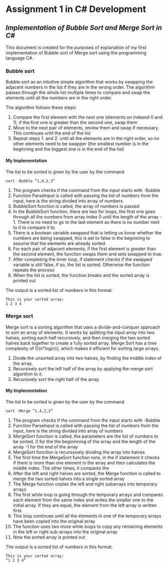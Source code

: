 # Assignment 1 in C# Development
## _Implementation of Bubble Sort and Merge Sort in C#_

This document is created for the purposes of explanation of my first implementation of Bubble sort of Merge sort using the programming language C#.

### Bubble sort

Bubble sort as an intuitive simple algorithm that works by swapping the adjacent numbers in the list if they are in the wrong order. The algorithm passes through the whole list multiple times to compare and swap the elements until all the numbers are in the right order.

The algorithm follows these steps:
1. Compare the first element with the next one (elements on indexed 0 and 1), if the first one is greater than the second one, swap them
2. Move to the next pair of elements, review them and swap if necessary. This continues until the end of the list
3. Repeat steps 1. and 2. until all the elements are in the right order, so no other elements need to be swapper (the smallest number is in the beginning and the biggest one is in the end of the list)

#### My Implementation

The list to be sorted is given by the user by the command
```
sort -Bubble “1,4,2,3”
```

1. The program checks if the command from the input starts with -Bubble
2. Function ParseInput is called with passing the list of numbers from the input, here is the string divided into array of numbers
3. BubbleSort function is called, the array of numbers is passed
4. In the BubbleSort function, there are two for loops, the first one goes through all the numbers from array index 0 until the length of the array - 1. There is no need to go to the last element as there is no number next to it to compare it to.
5. There is a boolean variable _swapped_ that is letting us know whether the numbers are being swapped, this is set to false in the beginning to assume that the elements are already sorted.
5. For each pair of adjacent elements, if the first element is greater than the second element, the function swaps them and sets swapped to true.
6. After completing the inner loop, if statement checks if the _swapped_ variable is still false, if so, the list is sorted. Otherwise the function repeats the process
7. When the list is sorted, the function breaks and the sorted array is printed out

The output is a sorted list of numbers in this format:
```
This is your sorted array: 
1 2 3 4
```

### Merge sort
Merge sort is a sorting algorithm that uses a divide-and-conquer approach to sort an array of elements. It works by splitting the input array into two halves, sorting each half recursively, and then merging the two sorted halves back together to create a fully sorted array. Merge Sort has a time complexity of O(n*log(n)), which makes it efficient for sorting large arrays.

1. Divide the unsorted array into two halves, by finding the middle index of the array.
2. Recursively sort the left half of the array by applying the merge sort algorithm to it.
3. Recursively sort the right half of the array

#### My Implementation

The list to be sorted is given by the user by the command
```
sort -Merge “1,4,2,3”
```

1. The program checks if the command from the input starts with -Bubble
2. Function ParseInput is called with passing the list of numbers from the input, here is the string divided into array of numbers
3. MergeSort function is called, the parameters are the list of numbers to be sorted, 0 for the the begininning of the array and the length of the array -1 for the end of the array
4. MergeSort function is recurssively dividing the array into halves 
5. The first time the MergeSort function runs, in the if statement it checks if there is more than one element in the array and then calculates the middle index. The other times, it compares the 
6. After the left and right halves are sorted, the Merge function is called to merge the two sorted halves into a single sorted array
7. The Merge function copies the left and right subarrays into temporary arrays
8. The first while loop is going through the temporary arrays and compares each element from the same index and writes the smaller one to the initial array. If they are equal, the element from the left array is written first.
9. This loop continues until all the elements in one of the temporary arrays have been copied into the original array
10. The function uses two more while loops to copy any remaining elements in the left or right sub-arrays into the original array
11. Now the sorted array is printed out

The output is a sorted list of numbers in this format:
```
This is your sorted array: 
“1 2 3 4”
```